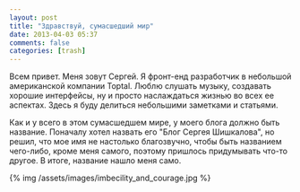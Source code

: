 ```yaml
---
layout: post
title: "Здравствуй, сумасшедший мир"
date: 2013-04-03 05:37
comments: false
categories: [trash]
---
```

Всем привет. Меня зовут Сергей. Я фронт-енд разработчик в небольшой американской компании Toptal. Люблю слушать музыку, создавать хорошие интерфейсы, ну и просто наслаждаться жизнью во всех ее аспектах. Здесь я буду делиться небольшими заметками и статьями.

Как и у всего в этом сумасшедшем мире, у моего блога должно быть название. Поначалу хотел назвать его "Блог Сергея Шишкалова", но решил, что мое имя не настолько благозвучно, чтобы быть названием чего-либо, кроме меня самого, поэтому пришлось придумывать что-то другое. В итоге, название нашло меня само.

{% img /assets/images/imbecility_and_courage.jpg %}
